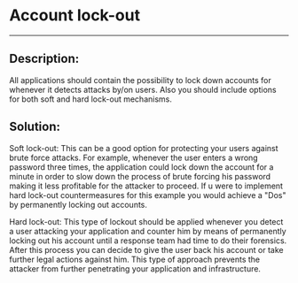 # Account lock-out
-------

## Description:

All applications should contain the possibility to lock down accounts for whenever it
detects attacks by/on users. Also you should include options for both soft and hard
lock-out mechanisms.


## Solution:

Soft lock-out:
This can be a good option for protecting your users against brute force attacks.
For example, whenever the user enters a wrong password three times, the application could
lock down the account for a minute in order to slow down the process of brute forcing his
password making it less profitable for the attacker to proceed. If u were to implement
hard lock-out countermeasures for this example you would achieve a "Dos" by permanently
locking out accounts.

Hard lock-out:
This type of lockout should be applied whenever you detect a user attacking your
application and counter him by means of permanently locking out his account until a
response team had time to do their forensics. After this process you can decide to
give the user back his account or take further legal actions against him.
This type of approach prevents the attacker from further penetrating your application
and infrastructure.


